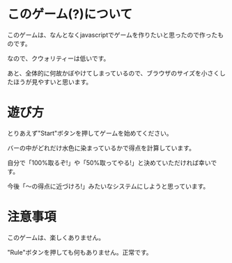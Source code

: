 # このゲーム(?)について
このゲームは、なんとなくjavascriptでゲームを作りたいと思ったので作ったものです。

なので、クウォリティーは低いです。

あと、全体的に何故かぼやけてしまっているので、ブラウザのサイズを小さくしたほうが見やすいと思います。

# 遊び方
とりあえず"Start"ボタンを押してゲームを始めてください。

バーの中がどれだけ水色に染まっているかで得点を計算しています。

自分で「100%取るぞ!」や「50%取ってやる!」と決めていただければ幸いです。

今後「〜の得点に近づけろ!」みたいなシステムにしようと思っています。

# 注意事項
このゲームは、楽しくありません。

"Rule"ボタンを押しても何もありません。正常です。
